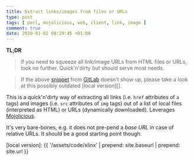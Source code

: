 ```yaml
---
title: Extract links/images from files or URLs
type: post
tags: [ perl, mojolicious, web, client, link, image ]
comment: true
date: 2020-01-02 00:29:45 +01:00
---
```


**TL;DR**

> if you need to squeeze all link/image URLs from HTML files or URLs, 
> look no further. Quick'n'dirty but should serve most needs.

<script src="https://gitlab.com/polettix/notechs/snippets/1926435.js"></script>

> If the above [snippet][snippet] from [GitLab][] doesn't show up,
> please take a look at this possibly outdated [local version][].

This is a quick'n'dirty way of extracting all links (i.e. `href` attributes of `a` tags) and images (i.e. `src` attributes of `img` tags) out of a list of local files (interpreted as HTML) or URLs (dynamically downloaded). Leverages [Mojolicious][].

It's very bare-bones, e.g. it does not pre-pend a *base URL* in case of relative URLs. It should be a good starting point though.

[Mojolicious]: https://metacpan.org/release/Mojolicious
[snippet]: https://gitlab.com/polettix/notechs/snippets/1926435
[GitLab]: https://gitlab.com/
[local version]: {{ '/assets/code/xlinx' | prepend: site.baseurl | prepend: site.url }}
